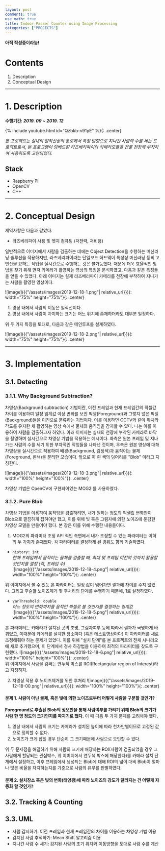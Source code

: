 ```yaml
---
layout: post
comments: true
use_math: true
title: Indoor Passer Counter using Image Processing
categories: ["PROJECTS"]
---
```


**아직 작성중이라능!**   

# Contents
1. Description
2. Conceptual Design

------------------

# 1. Description
**수행기간: *2019. 09 ~ 2019. 12***   
   
<!-- 데모동영상 -->
{% include youtube.html id="Qzbkb-v91pE" %}{: .center}
   
*본 프로젝트는 실내의 일직선상의 통로에서 특정 방향으로 지나간 사람의 수를 세는 프로젝트로서, 본 프로그램이 임베드된 라즈베리파이와 카메라모듈을 건물 천장에 부착하여 사용하도록 고안되었다.*

## Stack
+ Raspberry Pi
+ OpenCV
+ C++ 

------------------


# 2. Conceptual Design

제약사항은 다음과 같았다.
+ 라즈베리파이 사용 및 엣지 컴퓨팅 (저전력, 저비용)

일반적으로 이미지에서 사람을 검출하는 데에는 Object Detection을 수행하는 머신러닝 솔루션을 적용하지만, 라즈베리파이라는 단일보드 하드웨어 특성상 머신러닝 등의 고연산을 요하는 작업을 실시간으로 수행하는 것은 불가능했다. 때문에 더욱 효율적인 방법을 찾기 위해 먼저 카메라가 촬영하는 영상의 특징을 분석하였고, 다음과 같은 특징들을 얻을 수 있었다. 아래 이미지는 실제 라즈베리파이 카메라를 천장에 부착하여 지나가는 사람을 촬영한 영상이다.   
   

![image]({{"/assets/images/2019-12-18-1.png"| relative_url}}){: width="75%" height="75%"}{: .center}   
   

1. 영상 내에서 사람의 이동은 일직선이다.
2. 영상 내에서 사람이 차지하는 크기는 어느 위치에 존재하더라도 대부분 일정하다.
   
위 두 가지 특징을 토대로, 다음과 같은 메인루프를 설계하였다.    
    
   
![image]({{"/assets/images/2019-12-18-2.png"| relative_url}}){: width="75%" height="75%"}{: .center}   
   
------------------
   
# 3. Implementation

## 3.1. Detecting

### 3.1.1. Why Background Subtraction?
차영상(Background subtraction) 기법이란, 이전 프레임과 현재 프레임간의 픽셀값 차이를 이용하여 일정 임계값 이상 변화를 보인 픽셀(Foreground)과 그렇지 않은 픽셀(Background)들을 이진으로 분류하는 기법이다. 이를 이용하면 CCTV와 같이 위치와 각도를 유지한 채 촬영하는 영상 속에서 물체의 움직임을 감지할 수 있다. 나는 이를 이용하여 사람을 검출하고자 하였다. 아래 이미지는 실내의 천장에 부착된 카메라로 바닥을 촬영하며 실시간으로 차영상 기법을 적용하는 예시이다. 좌측은 원본 프레임 및 지나가는 사람의 수를 세기 위한 부차적인 작업들을 나타낸 것이며, 우측은 원본 영상에 대해 차영상을 실시간으로 적용하여 배경(Background, 검정색)과 움직이는 물체(Foreground, 흰색)을 분리한 모습이다. 앞으로 이 흰 색의 덩어리를 "Blob" 이라고 지칭한다.   
   
![image]({{"/assets/images/2019-12-18-3.png"| relative_url}}){: width="100%" height="100%"}{: .center}   
   
차영상 기법은 OpenCV에 구현되어있는 MOG2 를 사용하였다.

### 3.1.2. Pure Blob
차영상 기법을 이용하여 움직임을 검출하려면, 내가 원하는 정도의 픽셀값 변화만이 Blob으로 깔끔하게 잡혀야만 했고, 이를 위해 빛 혹은 그림자에 의한 노이즈에 둔감한 차영상 모델을 만들어야 했다. 본 장은 이를 위해 수행한 내용들이다.       

1. MOG2의 파라미터 조정
API 적인 측면에서 내가 조정할 수 있는 파라미터는 이하의 두 가지가 존재했다. 각 파라미터를 결정하게 된 경위도 함께 기술하였다.   

+ ```history: int```   
*현재 프레임에서 움직이는 물체를 검출할 때, 최대 몇 프레임 이전의 것까지 활용할 것인지를 결정 (즉, 프레임 수)*   
![image]({{"/assets/images/2019-12-18-4.png"| relative_url}}){: width="100%" height="100%"}{: .center}   

위 이미지에서 볼 수 있듯 본 파라미터는 일정 값이 넘어가면 결과에 차이를 주지 않았다. 그리고 후술할 노이즈제거 및 후처리의 단계를 수행하기 때문에, 1로 설정하였다.


+ ```varThreshold: double```   
*어느 정도의 변화까지를 움직인 픽셀로 볼 것인지를 결정하는 임계값*   
![image]({{"/assets/images/2019-12-18-5.png"| relative_url}}){: width="100%" height="100%"}{: .center}   

본 파라미터는 카메라가 설치된 곳의 조명, 그림자여부 등에 따라서 결과가 극명하게 바뀌었고, 이때문에 카메라를 설치한 장소마다 (혹은 테스트영상마다) 이 파라미터를 새로 조정해줘야 하는 문제가 있었다. 이를 위해 "설치 단계"를 본 프로젝트의 전체 시나리오에 새로 추가했으며, 이 단계에서 경사 하강법을 이용하여 최적의 파라미터를 찾도록 구현했다.
![image]({{"/assets/images/2019-12-18-6.png"| relative_url}}){: width="100%" height="100%"}{: .center}   
위 이미지에서 사람을 감싸는 연두색 박스를 ROI(Rectangular region of Interest)라고 지칭하자.


2. 차영상 적용 후 노이즈제거를 위한 후처리
![image]({{"/assets/images/2019-12-18-00.png"| relative_url}}){: width="100%" height="100%"}{: .center}   

#### 문제 1. 사람이 아닌 물체, 혹은 빛에 의한 노이즈로부터 어떻게 사람을 구분할 것인가?
**Foreground로 추출된 Blob의 정보만을 통해 사람여부를 가리기 위해 Blob의 크기가 사람 한 명 정도의 크기인지를 따지기로 했다.** 이 때 다음 두 가지 문제를 고려해야 했다.

1. 영상 내에서 사람의 크기는 카메라가 설치된 높이에 따라 천차만별이므로 고정된 값으로 정의할 수 없다.
2. 노이즈가 크게 잡힐 경우 단순히 그 크기때문에 사람으로 오인할 수 있다.

위 두 문제점을 해결하기 위해 사람의 크기에 해당하는 ROI(사람이 검출되었을 경우 그 사람에게 할당되는 관심박스, 위 이미지에서 연두색 박스에 해당한다)를 카메라 설치 단계에서 설정하고, 이후 프레임에서 생성되는 Blob에 대해 ROI의 넓이 대비 Blob이 얼마나 많은 비율을 차지하는지를 기준으로 사람의 유무를 판별하였다.   
   

#### 문제 2. 설치장소 혹은 빛의 변화(태양광)에 따라 노이즈의 강도가 달라지는 건 어떻게 자동화 할 것인가?

## 3.2. Tracking & Counting

## 3.3. UML




+ 사람 감지하기: 이전 프레임과 현재 프레임간의 차이를 이용하는 차영상 기법 이용
+ 감지된 사람 추적하기: Mean Shift 알고리즘 이용
+ 지나간 사람 수 세기: 감지된 사람의 초기 위치와 이동방향을 토대로 사람 수를 계산